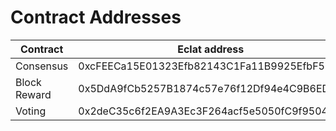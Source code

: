 # Contract Addresses

| Contract     | Eclat address                               | Eclat Testnet address                      |
| ------------ | ------------------------------------------- | ------------------------------------------ |
| Consensus    | 0xcFEECa15E01323Efb82143C1Fa11B9925EfbF506  | 0xcFe324466245c08873a86D6351fB16eA7151c490 |
| Block Reward | 0x5DdA9fCb5257B1874c57e76f12Df94e4C9B6ED4D  | 0x9a559115d09871B1f7507108535FDC3d8eFD39F0 |
| Voting       | 0x2deC35c6f2EA9A3Ec3F264acf5e5050fC9f95043  | 0x0ACb34c96f4a3Cc066e7041e734d50bD2CF56781 |
